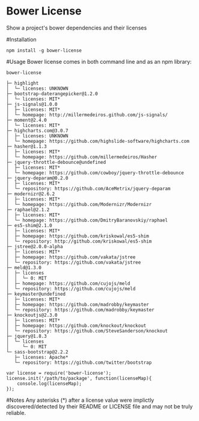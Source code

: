 Bower License
===================

Show a project's bower dependencies and their licenses

#Installation

```
npm install -g bower-license 

```
#Usage
Bower license comes in both command line and as an npm library:

```
bower-license

├─ highlight
│  └─ licenses: UNKNOWN
├─ bootstrap-daterangepicker@1.2.0
│  └─ licenses: MIT*
├─ js-signals@1.0.0
│  ├─ licenses: MIT*
│  └─ homepage: http://millermedeiros.github.com/js-signals/
├─ moment@2.4.0
│  └─ licenses: MIT*
├─ highcharts.com@3.0.7
│  ├─ licenses: UNKNOWN
│  └─ homepage: https://github.com/highslide-software/highcharts.com
├─ hasher@1.1.3
│  ├─ licenses: MIT*
│  └─ homepage: https://github.com/millermedeiros/Hasher
├─ jquery-throttle-debounce@undefined
│  ├─ licenses: MIT*
│  └─ homepage: https://github.com/cowboy/jquery-throttle-debounce
├─ jquery-deparam@0.2.0
│  ├─ licenses: MIT*
│  └─ repository: https://github.com/AceMetrix/jquery-deparam
├─ modernizr@2.6.2
│  ├─ licenses: MIT*
│  └─ homepage: https://github.com/Modernizr/Modernizr
├─ raphael@2.1.2
│  ├─ licenses: MIT*
│  └─ homepage: https://github.com/DmitryBaranovskiy/raphael
├─ es5-shim@2.1.0
│  ├─ licenses: MIT*
│  ├─ homepage: https://github.com/kriskowal/es5-shim
│  └─ repository: http://github.com/kriskowal/es5-shim
├─ jstree@2.0.0-alpha
│  ├─ licenses: MIT*
│  ├─ homepage: https://github.com/vakata/jstree
│  └─ repository: https://github.com/vakata/jstree
├─ meld@1.3.0
│  ├─ licenses
│  │  └─ 0: MIT
│  ├─ homepage: https://github.com/cujojs/meld
│  └─ repository: https://github.com/cujojs/meld
├─ keymaster@undefined
│  ├─ licenses: MIT*
│  ├─ homepage: https://github.com/madrobby/keymaster
│  └─ repository: https://github.com/madrobby/keymaster
├─ knockoutjs@2.3.0
│  ├─ licenses: MIT*
│  ├─ homepage: https://github.com/knockout/knockout
│  └─ repository: https://github.com/SteveSanderson/knockout
├─ jquery@1.8.3
│  └─ licenses
│     └─ 0: MIT
└─ sass-bootstrap@2.2.2
   ├─ licenses: Apache*
   └─ repository: https://github.com/twitter/bootstrap
```

```
var license = require('bower-license');
license.init('/path/to/package', function(licenseMap){
    console.log(licenseMap);
});
```
   
#Notes
Any asterisks (*) after a license value were implictly discovered/detected by their README or LICENSE file and may not be truly reliable.
